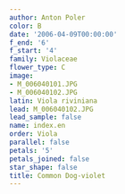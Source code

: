 ```yaml
---
author: Anton Poler
color: B
date: '2006-04-09T00:00:00'
f_end: '6'
f_start: '4'
family: Violaceae
flower_type: C
image:
- M_006040101.JPG
- M_006040102.JPG
latin: Viola riviniana
lead: M_006040102.JPG
lead_sample: false
name: index.en
order: Viola
parallel: false
petals: '5'
petals_joined: false
star_shape: false
title: Common Dog-violet
---
```

